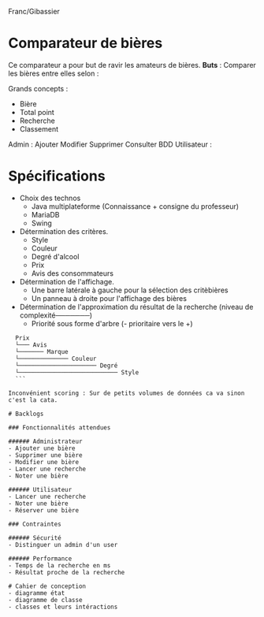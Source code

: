 Franc/Gibassier

# Comparateur de bières

Ce comparateur a pour but de ravir les amateurs de bières.
**Buts** :
Comparer les bières entre elles selon :

Grands concepts :
* Bière
* Total point
* Recherche
* Classement

Admin : Ajouter Modifier Supprimer Consulter BDD
Utilisateur :

# Spécifications

  - Choix des technos
    - Java multiplateforme (Connaissance + consigne du professeur)
    - MariaDB
    - Swing
  - Détermination des critères.
    - Style
    - Couleur
    - Degré d'alcool
    - Prix
    - Avis des consommateurs
  - Détermination de l'affichage.
    - Une barre latérale à gauche pour la sélection des critèbières
    - Un panneau à droite pour l'affichage des bières
  - Détermination de l'approximation du résultat de la recherche (niveau de complexité───────)
    - Priorité sous forme d'arbre (- prioritaire vers le +)
  ```
    Prix
    └─── Avis
    └─────── Marque
    └────────────── Couleur
    └────────────────────── Degré
    └──────────────────────────── Style
    ```

  Inconvénient scoring : Sur de petits volumes de données ca va sinon c'est la cata.

# Backlogs

### Fonctionnalités attendues

###### Administrateur
  - Ajouter une bière
  - Supprimer une bière
  - Modifier une bière
  - Lancer une recherche
  - Noter une bière

###### Utilisateur
  - Lancer une recherche
  - Noter une bière
  - Réserver une bière

### Contraintes

###### Sécurité
  - Distinguer un admin d'un user

###### Performance
  - Temps de la recherche en ms
  - Résultat proche de la recherche

# Cahier de conception
  - diagramme état
  - diagramme de classe
  - classes et leurs intéractions
